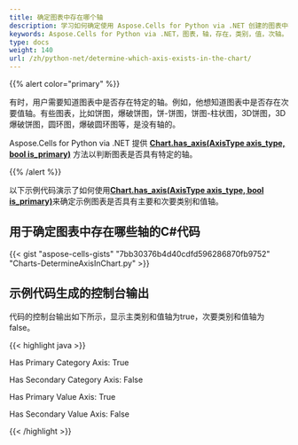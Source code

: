 ```yaml
---
title: 确定图表中存在哪个轴
description: 学习如何确定使用 Aspose.Cells for Python via .NET 创建的图表中存在哪个轴。我们的指南将帮助你理解如何识别和访问图表中的不同轴，包括类别轴、值轴和次轴。
keywords: Aspose.Cells for Python via .NET，图表，轴，存在，类别，值，次轴。
type: docs
weight: 140
url: /zh/python-net/determine-which-axis-exists-in-the-chart/
---
```


{{% alert color="primary" %}}

有时，用户需要知道图表中是否存在特定的轴。例如，他想知道图表中是否存在次要值轴。有些图表，比如饼图，爆破饼图，饼-饼图，饼图-柱状图，3D饼图，3D爆破饼图，圆环图，爆破圆环图等，是没有轴的。

Aspose.Cells for Python via .NET 提供 [**Chart.has_axis(AxisType axis_type, bool is_primary)**](https://reference.aspose.com/cells/python-net/aspose.cells.charts/chart/has_axis) 方法以判断图表是否具有特定的轴。

{{% /alert %}}

以下示例代码演示了如何使用[**Chart.has_axis(AxisType axis_type, bool is_primary)**](https://reference.aspose.com/cells/python-net/aspose.cells.charts/chart/has_axis)来确定示例图表是否具有主要和次要类别和值轴。

## 用于确定图表中存在哪些轴的C#代码

{{< gist "aspose-cells-gists" "7bb30376b4d40cdfd596286870fb9752" "Charts-DetermineAxisInChart.py" >}}

## 示例代码生成的控制台输出

代码的控制台输出如下所示，显示主类别和值轴为true，次要类别和值轴为false。

{{< highlight java >}}

Has Primary Category Axis: True

Has Secondary Category Axis: False

Has Primary Value Axis: True

Has Secondary Value Axis: False

{{< /highlight >}}
